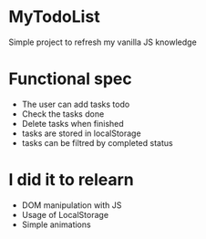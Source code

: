 # MyTodoList
Simple project to refresh my vanilla JS knowledge

# Functional spec

- The user can add tasks todo
- Check the tasks done
- Delete tasks when finished
- tasks are stored in localStorage
- tasks can be filtred by completed status

# I did it to relearn

- DOM manipulation with JS
- Usage of LocalStorage
- Simple animations
